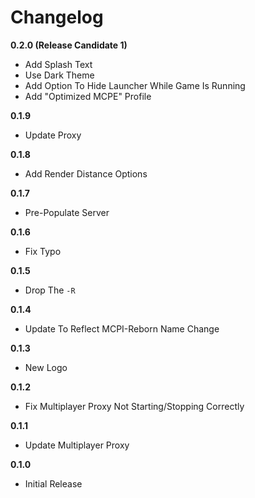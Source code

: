 # Changelog

**0.2.0 (Release Candidate 1)**
- Add Splash Text
- Use Dark Theme
- Add Option To Hide Launcher While Game Is Running
- Add "Optimized MCPE" Profile

**0.1.9**
* Update Proxy

**0.1.8**
* Add Render Distance Options

**0.1.7**
* Pre-Populate Server

**0.1.6**
* Fix Typo

**0.1.5**
* Drop The ``-R``

**0.1.4**
* Update To Reflect MCPI-Reborn Name Change

**0.1.3**
* New Logo

**0.1.2**
* Fix Multiplayer Proxy Not Starting/Stopping Correctly

**0.1.1**
* Update Multiplayer Proxy

**0.1.0**
* Initial Release
